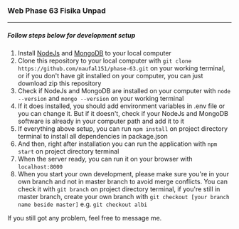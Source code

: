 ### Web Phase 63 Fisika Unpad

___

##### Follow steps below for development setup

1. Install [NodeJs](https://nodejs.org/en/ "Download NodeJs") and [MongoDB](https://www.mongodb.com/try/download/community "Download MongoDB") to your local computer
2. Clone this repository to your local computer with `git clone https://github.com/naufal151/phase-63.git` on your working terminal, or if you don't have git installed on your computer, you can just download zip this repository
3. Check if NodeJs and MongoDB are installed on your computer with `node --version` and `mongo --version` on your working terminal
4. If it does installed, you should add environment variables in .env file or you can change it. But if it doesn't, check if your NodeJs and MongoDB software is already in your computer path and add it to it
5. If everything above setup, you can run `npm install` on project directory terminal to install all dependencies in package.json
6. And then, right after installation you can run the application with `npm start` on project directory terminal
7. When the server ready, you can run it on your browser with `localhost:8000`
8. When you start your own development, please make sure you're in your own branch and not in master branch to avoid merge conflicts. You can check it with `git branch` on project directory terminal, if you're still in master branch, create your own branch with `git checkout [your branch name beside master]` e.g. `git checkout albi`

If you still got any problem, feel free to message me.